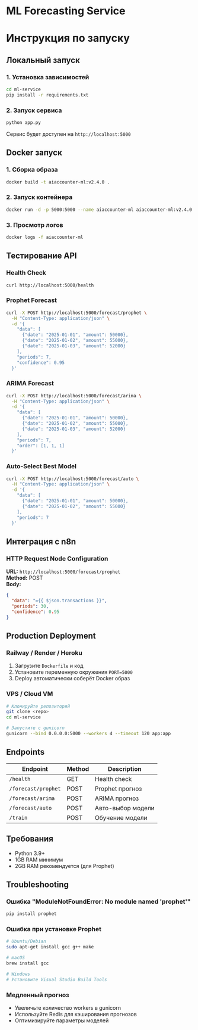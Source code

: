 # ML Forecasting Service
# Инструкция по запуску

## Локальный запуск

### 1. Установка зависимостей
```bash
cd ml-service
pip install -r requirements.txt
```

### 2. Запуск сервиса
```bash
python app.py
```

Сервис будет доступен на `http://localhost:5000`

## Docker запуск

### 1. Сборка образа
```bash
docker build -t aiaccounter-ml:v2.4.0 .
```

### 2. Запуск контейнера
```bash
docker run -d -p 5000:5000 --name aiaccounter-ml aiaccounter-ml:v2.4.0
```

### 3. Просмотр логов
```bash
docker logs -f aiaccounter-ml
```

## Тестирование API

### Health Check
```bash
curl http://localhost:5000/health
```

### Prophet Forecast
```bash
curl -X POST http://localhost:5000/forecast/prophet \
  -H "Content-Type: application/json" \
  -d '{
    "data": [
      {"date": "2025-01-01", "amount": 50000},
      {"date": "2025-01-02", "amount": 55000},
      {"date": "2025-01-03", "amount": 52000}
    ],
    "periods": 7,
    "confidence": 0.95
  }'
```

### ARIMA Forecast
```bash
curl -X POST http://localhost:5000/forecast/arima \
  -H "Content-Type: application/json" \
  -d '{
    "data": [
      {"date": "2025-01-01", "amount": 50000},
      {"date": "2025-01-02", "amount": 55000},
      {"date": "2025-01-03", "amount": 52000}
    ],
    "periods": 7,
    "order": [1, 1, 1]
  }'
```

### Auto-Select Best Model
```bash
curl -X POST http://localhost:5000/forecast/auto \
  -H "Content-Type: application/json" \
  -d '{
    "data": [
      {"date": "2025-01-01", "amount": 50000},
      {"date": "2025-01-02", "amount": 55000}
    ],
    "periods": 7
  }'
```

## Интеграция с n8n

### HTTP Request Node Configuration

**URL:** `http://localhost:5000/forecast/prophet`  
**Method:** POST  
**Body:**
```json
{
  "data": "={{ $json.transactions }}",
  "periods": 30,
  "confidence": 0.95
}
```

## Production Deployment

### Railway / Render / Heroku
1. Загрузите `Dockerfile` и код
2. Установите переменную окружения `PORT=5000`
3. Deploy автоматически соберёт Docker образ

### VPS / Cloud VM
```bash
# Клонируйте репозиторий
git clone <repo>
cd ml-service

# Запустите с gunicorn
gunicorn --bind 0.0.0.0:5000 --workers 4 --timeout 120 app:app
```

## Endpoints

| Endpoint | Method | Description |
|----------|--------|-------------|
| `/health` | GET | Health check |
| `/forecast/prophet` | POST | Prophet прогноз |
| `/forecast/arima` | POST | ARIMA прогноз |
| `/forecast/auto` | POST | Авто-выбор модели |
| `/train` | POST | Обучение модели |

## Требования

- Python 3.9+
- 1GB RAM минимум
- 2GB RAM рекомендуется (для Prophet)

## Troubleshooting

### Ошибка "ModuleNotFoundError: No module named 'prophet'"
```bash
pip install prophet
```

### Ошибка при установке Prophet
```bash
# Ubuntu/Debian
sudo apt-get install gcc g++ make

# macOS
brew install gcc

# Windows
# Установите Visual Studio Build Tools
```

### Медленный прогноз
- Увеличьте количество workers в gunicorn
- Используйте Redis для кэширования прогнозов
- Оптимизируйте параметры моделей
